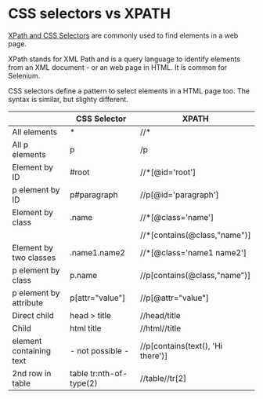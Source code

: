 
# CSS selectors vs XPATH

[XPath and CSS Selectors](https://johnresig.com/blog/xpath-css-selectors/)
are commonly used to find elements in a web page.

XPath stands for XML Path and is a query language to identify elements 
from an XML document - or an web page in HTML. It is common for Selenium.

CSS selectors define a pattern to select elements in a HTML page too.
The syntax is similar, but slighty different.


|                         | CSS Selector            | XPATH                               |
| ----------------------- | ----------------------- | ----------------------------------- |
| All elements            | *                       | //*                                 |
| All p elements          | p                       | /p                                  |
| Element by ID           | #root                   | //*[@id='root']                     |
| p element by ID         | p#paragraph             | //p[@id='paragraph']                |
| Element by class        | .name                   | //*[@class='name']                  |
|                         |                         | //*[contains(@class,"name")]        |
| Element by two classes  | .name1.name2            | //*[@class='name1 name2']           |
| p element by class      | p.name                  | //p[contains(@class,"name")]        |
| p element by attribute  | p[attr="value"]         | //p[@attr="value"]                  |
| Direct child            | head > title            | //head/title                        |
| Child                   | html title              | //html//title                       |
| element containing text | - not possible -        | //p[contains(text(), 'Hi there')]   |
| 2nd row in table        | table tr:nth-of-type(2) | //table//tr[2]                      |
